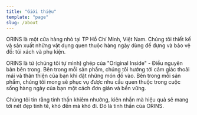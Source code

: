 ```yaml
---
title: "Giới thiệu"
template: "page"
slug: /about
---
```


ORINS là một cửa hàng nhỏ tại TP Hồ Chí Minh, Việt Nam. Chúng tôi thiết kế và sản xuất những vật dụng quen thuộc hàng ngày dùng để đựng và bảo vệ đồ: túi xách và phụ kiện.

ORINS là từ (chúng tôi tự mình) ghép của "Original Inside" - Điều nguyên bản bên trong. Bên trong mỗi sản phẩm, chúng tôi hướng tới cảm giác thoải mái và thân thiện của bạn khi đặt những món đồ vào. Bên trong mỗi sản phẩm, chúng tôi mong sẽ phục vụ được nhu cầu quen thuộc trong cuộc sống hàng ngày của bạn một cách đơn giản và bền vững.

Chúng tôi tin rằng tinh thần khiêm nhường, kiên nhẫn mà hiệu quả sẽ mang tới nét đẹp tinh tế, khó đến mà khó đi. Đó là tinh thần của ORINS.